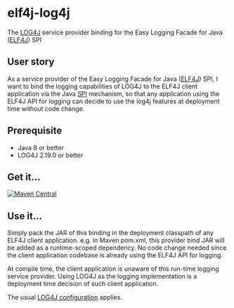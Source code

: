 # elf4j-log4j

The [LOG4J](https://logging.apache.org/log4j/2.x/) service provider binding for the Easy Logging Facade for
Java ([ELF4J](https://github.com/elf4j/elf4j-api)) SPI

## User story

As a service provider of the Easy Logging Facade for Java ([ELF4J](https://github.com/elf4j/elf4j-api)) SPI, I want to
bind the logging capabilities of LOG4J to the ELF4J client application via the
Java [SPI](https://docs.oracle.com/javase/tutorial/sound/SPI-intro.html) mechanism, so that any application using the
ELF4J API for logging can decide to use the log4j features at deployment time without code change.

## Prerequisite

- Java 8 or better
- LOG4J 2.19.0 or better

## Get it...

[![Maven Central](https://img.shields.io/maven-central/v/io.github.elf4j/elf4j-log4j.svg?label=Maven%20Central)](https://search.maven.org/search?q=g:%22io.github.elf4j%22%20AND%20a:%22elf4j-log4j%22)

## Use it...

Simply pack the JAR of this binding in the deployment classpath of any ELF4J client application. e.g. in Maven pom.xml,
this provider bind JAR will be added as a runtime-scoped dependency. No code change needed since the client application
codebase is already using the ELF4J API for logging.

At compile time, the client application is unaware of this run-time logging service provider. Using LOG4J as the
logging implementation is a deployment time decision of such client application.

The usual [LOG4J configuration](https://logging.apache.org/log4j/2.x/manual/configuration.html) applies.


